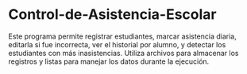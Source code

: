 # Control-de-Asistencia-Escolar
Este programa permite registrar estudiantes, marcar asistencia diaria, editarla si fue incorrecta, ver el historial por alumno, y detectar los estudiantes con más inasistencias. Utiliza archivos para almacenar los registros y listas para manejar los datos durante la ejecución.
